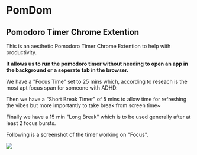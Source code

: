 <h1>PomDom</h1>
<h2>Pomodoro Timer Chrome Extention</h2>
<p>This is an aesthetic Pomodoro Timer Chrome Extention to help with productivity.</p>
<p><b>It allows us to run the pomodoro timer without needing to open an app in the background or a seperate tab in the browser.</b></p>
<p>We have a "Focus Time" set to 25 mins which, according to reseach is the most apt focus span for someone with ADHD.</p>
<p>Then we have a "Short Break Timer" of 5 mins to allow time for refreshing the vibes but more importantly to take break from screen time~</p>
<p>Finally we have a 15 min "Long Break" which is to be used generally after at least 2 focus bursts.</p>
<p>Following is a screenshot of the timer working on "Focus".</p>
<img src="![image](https://github.com/user-attachments/assets/03bce52d-2d6b-4c7e-b88a-589242c83de7)">
